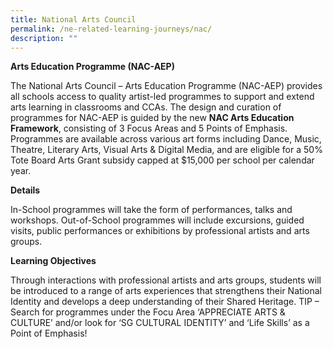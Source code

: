 ```yaml
---
title: National Arts Council
permalink: /ne-related-learning-journeys/nac/
description: ""
---
```

**Arts Education Programme (NAC-AEP)**

The National Arts Council – Arts Education Programme (NAC-AEP) provides all schools access to quality artist-led programmes to support and extend arts learning in classrooms and CCAs. The design and curation of programmes for NAC-AEP is guided by the new **NAC Arts Education Framework**, consisting of 3 Focus Areas and 5 Points of Emphasis. Programmes are available across various art forms including Dance, Music, Theatre, Literary Arts, Visual Arts & Digital Media, and are eligible for a 50% Tote Board Arts Grant subsidy capped at $15,000 per school per calendar year.

**Details**

In-School programmes will take the form of performances, talks and workshops. Out-of-School programmes will include excursions, guided visits, public performances or exhibitions by professional artists and arts groups.

**Learning Objectives**

Through interactions with professional artists and arts groups, students will be introduced to a range of arts experiences that strengthens their National Identity and develops a deep understanding of their Shared Heritage. TIP – Search for programmes under the Focu Area ‘APPRECIATE ARTS & CULTURE’ and/or look for ‘SG CULTURAL IDENTITY’ and ‘Life Skills’ as a Point of Emphasis!